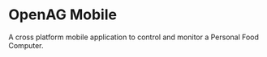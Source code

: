# OpenAG Mobile

A cross platform mobile application to control and monitor a Personal Food Computer.

